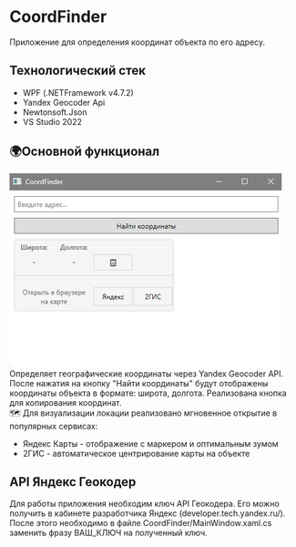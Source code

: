 <H1>CoordFinder</H1>
Приложение для определения координат объекта по его адресу. <br>
<H2>Технологический стек</H2>
<ul>
  <li>WPF (.NETFramework v4.7.2)</li>
  <li>Yandex Geocoder Api</li>
  <li>Newtonsoft.Json</li>
  <li>VS Studio 2022</li>
</ul>
<H2>🌍Основной функционал</H2>
<img src="https://github.com/Foxisex/CoordFinder/blob/master/images/GUI.png?raw=true"/>
Определяет географические координаты через Yandex Geocoder API. После нажатия на кнопку "Найти координаты" будут отображены координаты объекта в формате: широта, долгота. Реализована кнопка для копирования координат.<br>
🗺️ Для визуализации локации реализовано мгновенное открытие в популярных сервисах:
<ul>
  <li>Яндекс Карты - отображение с маркером и оптимальным зумом</li>
  <li>2ГИС - автоматическое центрирование карты на объекте</li>
</ul>
<H2>API Яндекс Геокодер</H2>
Для работы приложения необходим ключ API Геокодера. Его можно получить в кабинете разработчика Яндекс (developer.tech.yandex.ru/). После этого необходимо в файле CoordFinder/MainWindow.xaml.cs заменить фразу ВАШ_КЛЮЧ на полученный ключ.
